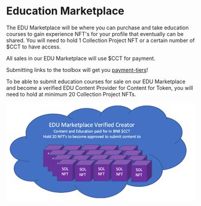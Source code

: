 # Education Marketplace

The EDU Marketplace will be where you can purchase and take education courses to gain experience NFT's for your profile that eventually can be shared. You will need to hold 1 Collection Project NFT or a certain number of $CCT to have access.&#x20;

All sales in our EDU Marketplace will use $CCT for payment.

Submitting links to the toolbox will get you [payment-tiers](../payment-tiers/ "mention")!

To be able to submit education courses for sale on our EDU Marketplace and become a verified EDU Content Provider for Content for Token, you will need to hold at minimum 20 Collection Project NFTs.

![](../../.gitbook/assets/33Picture1.png)
